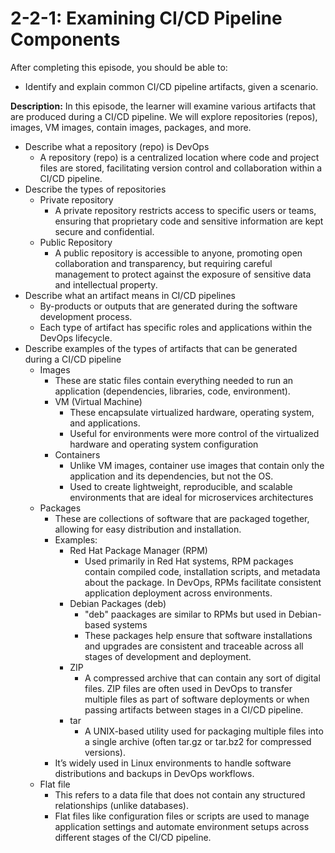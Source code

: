 # 2-2-1: Examining CI/CD Pipeline Components
After completing this episode, you should be able to:

+ Identify and explain common CI/CD pipeline artifacts, given a scenario.

**Description:** In this episode, the learner will examine various artifacts that are produced during a CI/CD pipeline. We will explore repositories (repos), images, VM images, contain images, packages, and more.

+ Describe what a repository \(repo\) is DevOps
  + A repository \(repo\) is a centralized location where code and project files are stored, facilitating version control and collaboration within a CI/CD pipeline.
+ Describe the types of repositories
  + Private repository
    + A private repository restricts access to specific users or teams, ensuring that proprietary code and sensitive information are kept secure and confidential.
  + Public Repository
    + A public repository is accessible to anyone, promoting open collaboration and transparency, but requiring careful management to protect against the exposure of sensitive data and intellectual property.
+ Describe what an artifact means in CI/CD pipelines
  + By-products or outputs that are generated during the software development process. 
  + Each type of artifact has specific roles and applications within the DevOps lifecycle.
+ Describe examples of the types of artifacts that can be generated during a CI/CD pipeline
  + Images  
    + These are static files contain everything needed to run an application \(dependencies, libraries, code, environment\).
    + VM \(Virtual Machine\)
      + These encapsulate virtualized hardware, operating system, and applications.
      + Useful for environments were more control of the virtualized hardware and operating system configuration
    + Containers
      + Unlike VM images, container use images that contain only the application and its dependencies, but not the OS. 
      + Used to create lightweight, reproducible, and scalable environments that are ideal for microservices architectures
  + Packages  
    + These are collections of software that are packaged together, allowing for easy distribution and installation.
    + Examples:
      + Red Hat Package Manager (RPM)  
        + Used primarily in Red Hat systems, RPM packages contain compiled code, installation scripts, and metadata about the package. In DevOps, RPMs facilitate consistent application deployment across environments.
      + Debian Packages (deb)
        + "deb" paackages are similar to RPMs but used in Debian-based systems
        + These packages help ensure that software installations and upgrades are consistent and traceable across all stages of development and deployment.
      + ZIP  
        + A compressed archive that can contain any sort of digital files. ZIP files are often used in DevOps to transfer multiple files as part of software deployments or when passing artifacts between stages in a CI/CD pipeline.
      + tar  
        + A UNIX-based utility used for packaging multiple files into a single archive (often tar.gz or tar.bz2 for compressed versions).
    + It’s widely used in Linux environments to handle software distributions and backups in DevOps workflows.
  + Flat file  
    + This refers to a data file that does not contain any structured relationships (unlike databases). 
    + Flat files like configuration files or scripts are used to manage application settings and automate environment setups across different stages of the CI/CD pipeline.
